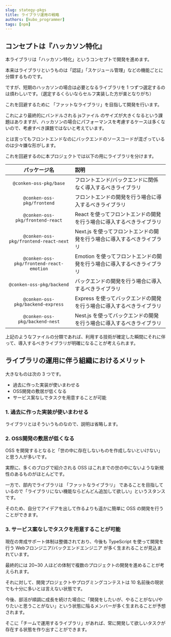 ```yaml
---
slug: stategy-pkgs
title: ライブラリ運用の戦略
authors: [kubo_programmer]
tags: [npm]
---
```


## コンセプトは『ハッカソン特化』
本ライブラリは「ハッカソン特化」というコンセプトで開発を進めます。

本来はライブラリというものは「認証」「スケジュール管理」などの機能ごとに分類するものです。

ですが、短期のハッカソンの場合は必要となるライブラリを 1 つずつ選定するのは煩わしいです。（選定するくらいならセルフ実装した方が楽となりがち）

これを回避するために 「ファットなライブラリ」を目指して開発を行います。

これにより最終的にバンドルされる jsファイル のサイズが大きくなるという課題はありますが、ハッカソンの場合にパフォーマンスを考慮するケースは多くないので、考慮すべき課題ではないと考えています。

とは言ってもフロントエンドなのにバックエンドのソースコードが混ざっているのは少々嫌な形がします。

これを回避するのに本プロジェクトでは以下の用にライブラリを分けます。

| パッケージ名 | 説明 |
| :-: | :- |
| `@conken-oss-pkg/base` | フロントエンド/バックエンドに関係なく導入するべきライブラリ |
| `@conken-oss-pkg/frontend` | フロントエンドの開発を行う場合に導入するべきライブラリ |
| `@conken-oss-pkg/frontend-react` | React を使ってフロントエンドの開発を行う場合に導入するべきライブラリ |
| `@conken-oss-pkg/frontend-react-next` | Next.js を使ってフロントエンドの開発を行う場合に導入するべきライブラリ |
| `@conken-oss-pkg/frontend-react-emotion` | Emotion を使ってフロントエンドの開発を行う場合に導入するべきライブラリ |
| `@conken-oss-pkg/backend` | バックエンドの開発を行う場合に導入するべきライブラリ |
| `@conken-oss-pkg/backend-express` | Express を使ってバックエンドの開発を行う場合に導入するべきライブラリ |
| `@conken-oss-pkg/backend-nest` | Nest.js を使ってバックエンドの開発を行う場合に導入するべきライブラリ |

上記のようなファイルの分類であれば、利用する技術が確定した瞬間にそれに伴って、導入するべきライブラリが明確になることが考えられます。

## ライブラリの運用に伴う組織におけるメリット
大きなものは次の 3 つです。

- 過去に作った実装が使いまわせる
- OSS開発の敷居が低くなる
- サービス案なしでタスクを用意することが可能

### 1. 過去に作った実装が使いまわせる
ライブラリとはそういうものなので、説明は省略します。

### 2. OSS開発の敷居が低くなる
OSS を開発するとなると「世の中に存在しないものを作成しないといけない」と思う人が多いです。

実際に、多くのブログで紹介される OSS はこれまでの世の中にないような新規性のあるものがほとんどです。

一方で、部内でライブラリは 「ファットなライブラリ」 であることを目指しているので「ライブラリにない機能ならどんどん追加して欲しい」というスタンスです。

そのため、自分でアイデアを出して作るよりも遥かに簡単に OSS の開発を行うことができます。

### 3. サービス案なしでタスクを用意することが可能
現在の育成サポート体制は整備されており、今後も TypeScript を使って開発を行う Webフロンジニア/バックエンドエンジニア が多く生まれることが見込まれています。

最終的には 20~30 人ほどの体制で複数のプロジェクトの開発を進めることが考えられます。

それに対して、開発プロジェクトやプログミングコンテストは 10 名前後の現状でも十分に多いとは言えない状態です。

今後、部活が順調に成長を続けた場合に「開発をしたいが、やることがない/やりたいと思うことがない」という状態に陥るメンバーが多く生まれることが予想されます。

そこに「チームで運用するライブラリ」があれば、常に開発して欲しいタスクが存在する状態を作り出すことができます。
